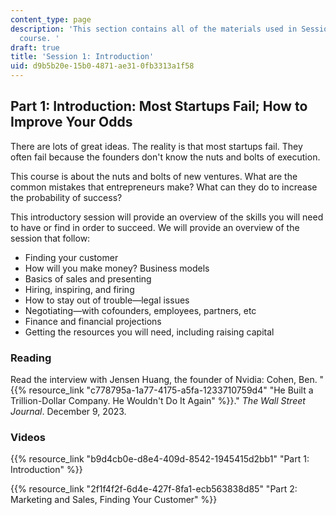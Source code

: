 ```yaml
---
content_type: page
description: 'This section contains all of the materials used in Session 1 of the
  course. '
draft: true
title: 'Session 1: Introduction'
uid: d9b5b20e-15b0-4871-ae31-0fb3313a1f58
---
```

## Part 1: Introduction: Most Startups Fail; How to Improve Your Odds

There are lots of great ideas. The reality is that most startups fail. They often fail because the founders don't know the nuts and bolts of execution. 

This course is about the nuts and bolts of new ventures. What are the common mistakes that entrepreneurs make? What can they do to increase the probability of success?

This introductory session will provide an overview of the skills you will need to have or find in order to succeed. We will provide an overview of the session that follow:

- Finding your customer
- How will you make money? Business models
- Basics of sales and presenting
- Hiring, inspiring, and firing
- How to stay out of trouble—legal issues
- Negotiating—with cofounders, employees, partners, etc 
- Finance and financial projections
- Getting the resources you will need, including raising capital 

### Reading

Read the interview with Jensen Huang, the founder of Nvidia: Cohen, Ben. "{{% resource_link "c778795a-1a77-4175-a5fa-1233710759d4" "He Built a Trillion-Dollar Company. He Wouldn't Do It Again" %}}." *The Wall Street Journal*. December 9, 2023.

### Videos

{{% resource_link "b9d4cb0e-d8e4-409d-8542-1945415d2bb1" "Part 1: Introduction" %}}

{{% resource_link "2f1f4f2f-6d4e-427f-8fa1-ecb563838d85" "Part 2: Marketing and Sales, Finding Your Customer" %}}